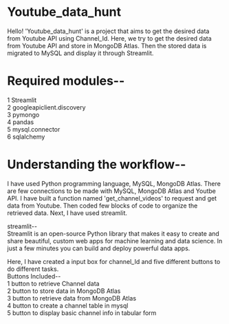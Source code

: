 # Youtube_data_hunt
Hello!
'Youtube_data_hunt' is a project that aims to get the desired data from Youtube API using Channel_Id. Here, we try to get the desired data from Youtube API and store in MongoDB Atlas. Then the stored data is migrated to MySQL and display it through Streamlit.

# Required modules--<br>
1 Streamlit<br>
2 googleapiclient.discovery<br>
3 pymongo<br>
4 pandas<br>
5 mysql.connector<br>
6 sqlalchemy<br>

# Understanding the workflow--<br>
I have used Python programming language, MySQL, MongoDB Atlas. There are few connections to be made with MySQL, MongoDB Atlas and Youtbe API. I have built a function named 'get_channel_videos' to request and get data from Youtube. Then coded few blocks of code to organize the retrieved data. Next, I have used streamlit.<br>

streamlit--<br>
Streamlit is an open-source Python library that makes it easy to create and share beautiful, custom web apps for machine learning and data science. In just a few minutes you can build and deploy powerful data apps. <br>

Here, I have created a input box for channel_Id and five different buttons to do different tasks.<br>
Buttons Included-- <br>
1 button to retrieve Channel data<br>
2 button to store data in MongoDB Atlas<br>
3 button to retrieve data from MongoDB Atlas<br>
4 button to create a channel table in mysql<br>
5 button to display basic channel info in tabular form<br>
